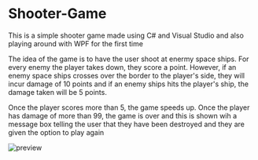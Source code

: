 # Shooter-Game
This is a simple shooter game made using C# and Visual Studio and also playing around with WPF for the first time

The idea of the game is to have the user shoot at enermy space ships. For every enemy the player takes down, they score a point. However, if an enemy space ships crosses over the border to the player's side, they will incur damage of 10 points and if an enemy ships hits the player's ship, the damage taken will be 5 points. 

Once the player scores more than 5, the game speeds up. Once the player has damage of more than 99, the game is over and this is shown wih a message box telling the user that they have been destroyed and they are given the option to play again


![preview](https://user-images.githubusercontent.com/43965970/214572664-937d9542-ec45-4f1f-88bb-c4b0e27b586e.PNG)
